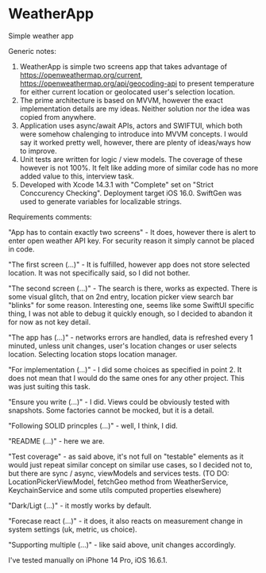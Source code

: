 # WeatherApp
Simple weather app


Generic notes:

1. WeatherApp is simple two screens app that takes advantage of https://openweathermap.org/current, https://openweathermap.org/api/geocoding-api to present temperature for either current location or geolocated user's selection location.
2. The prime architecture is based on MVVM, however the exact implementation details are my ideas. Neither solution nor the idea was copied from anywhere. 
3. Application uses async/await APIs, actors and SWIFTUI, which both were somehow chalenging to introduce into MVVM concepts. I would say it worked pretty well, however, there are plenty of ideas/ways how to improve.
4. Unit tests are written for logic / view models. The coverage of these however is not 100%. It felt like adding more of similar code has no more added value to this, interview task.
5. Developed with Xcode 14.3.1 with "Complete" set on "Strict Conccurency Checking". Deployment target iOS 16.0. SwiftGen was used to generate variables for localizable strings.

Requirements comments:

"App has to contain exactly two screens" - It does, however there is alert to enter open weather API key. For security reason it simply cannot be placed in code.

"The first screen (...)" - It is fulfilled, however app does not store selected location. It was not specifically said, so I did not bother.

"The second screen (...)" - The search is there, works as expected. There is some visual glitch, that on 2nd entry, location picker view  search bar "blinks" for some reason. Interesting one, seems like some SwiftUI specific thing, I was not able to debug it quickly enough, so I decided to abandon it for now as not key detail.

"The app has (...)" - networks errors are handled, data is refreshed every 1 minuted, unless unit changes, user's location changes or user selects location. Selecting location stops location manager.

"For implementation (...)" - I did some choices as specified in point 2. It does not mean that I would do the same ones for any other project. This was just suiting this task.

"Ensure you write (...)" - I did. Views could be obviously tested with snapshots. Some factories cannot be mocked, but it is a detail.

"Following SOLID princples (...)" - well, I think, I did.

"README (...)" - here we are.

"Test coverage" - as said above, it's not full on "testable" elements as it would just repeat similar concept on similar use cases, so I decided not to, but there are sync / async, viewModels and services tests. (TO DO: LocationPickerViewModel, fetchGeo method from WeatherService, KeychainService and some utils computed properties elsewhere)

"Dark/Ligt (...)" - it mostly works by default.

"Forecase react (...)" - it does, it also reacts on measurement change in system settings (uk, metric, us choice).

"Supporting multiple (...)" - like said above, unit changes accordingly. 

I've tested manually on iPhone 14 Pro, iOS 16.6.1.